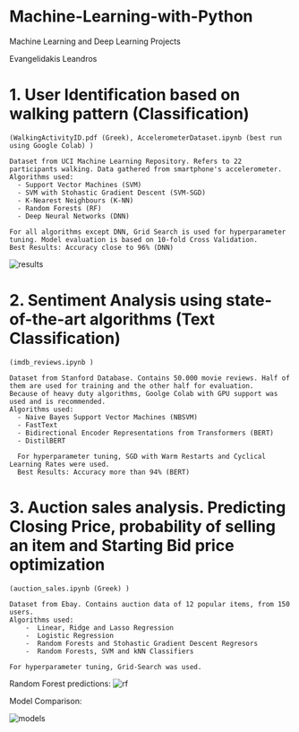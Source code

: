# Machine-Learning-with-Python
Machine Learning and Deep Learning Projects

Evangelidakis Leandros


# 1. User Identification based on walking pattern (Classification)
    (WalkingActivityID.pdf (Greek), AccelerometerDataset.ipynb (best run using Google Colab) )

    Dataset from UCI Machine Learning Repository. Refers to 22 participants walking. Data gathered from smartphone's accelerometer.
    Algorithms used:
      - Support Vector Machines (SVM)
      - SVM with Stohastic Gradient Descent (SVM-SGD)
      - K-Nearest Neighbours (K-NN)
      - Random Forests (RF)
      - Deep Neural Networks (DNN)
      
    For all algorithms except DNN, Grid Search is used for hyperparameter tuning. Model evaluation is based on 10-fold Cross Validation.
    Best Results: Accuracy close to 96% (DNN)
    
   ![results](https://i.ibb.co/CnL72C5/results.png)  
  
  # 2. Sentiment Analysis using state-of-the-art algorithms (Text Classification)
    (imdb_reviews.ipynb )
    
    Dataset from Stanford Database. Contains 50.000 movie reviews. Half of them are used for training and the other half for evaluation.
    Because of heavy duty algorithms, Goolge Colab with GPU support was used and is recommended.
    Algorithms used:
      - Naive Bayes Support Vector Machines (NBSVM)
      - FastText 
      - Bidirectional Encoder Representations from Transformers (BERT)
      - DistilBERT 
      
      For hyperparameter tuning, SGD with Warm Restarts and Cyclical Learning Rates were used.
      Best Results: Accuracy more than 94% (BERT)
   
      
   # 3. Auction sales analysis. Predicting Closing Price, probability of selling an item and Starting Bid price optimization
    (auction_sales.ipynb (Greek) )
    
    Dataset from Ebay. Contains auction data of 12 popular items, from 150 users.
    Algorithms used:
        -  Linear, Ridge and Lasso Regression
        -  Logistic Regression
        -  Random Forests and Stohastic Gradient Descent Regresors
        -  Random Forests, SVM and kNN Classifiers
        
    For hyperparameter tuning, Grid-Search was used.     
        
   Random Forest predictions:
   ![rf](https://i.ibb.co/6gLbY0b/rf.png)
   
   Model Comparison:
   
   ![models](https://uc9be965d01f91f994fb9b2a2378.previews.dropboxusercontent.com/p/thumb/ABnoTHerAKz1tXBuRBvzhThbTFSDqF4TgkN6NKwXNFwpZvtKZ0_7Jq-C22_c0_XxDcfo-y_4AO1n3YaKkuti76hGh25-0kVyV4ab5qnFRuC20S5jS5JzoFOJWujrx1bWtjbkvwrhjc26LU8nxr2sCvlgJM8_whaLgFQTrVweUMCywUXQ3xtdjRnKB-hmyPQvPOWcXTIVzh_ZxFUh9iA2pSc0j--zXGFjIpDhUIdbpe_qeIifrv3AKqGrkDlDQ255CF1HHqRYVnZ_dIuCRgeUoRENEWXMU4R7Mi4SXAAKL9eP-WxjlDGWzIsLJehbJ3qkZQ1jZMHnuhr-SS_OFqn4K01x8SAGbHiCP69OLxXhIRO6Wry3FXJTcbLTJMdLW8r5VLrx1aqorqdsjz4_ErKvaRprs9gKCjuO6jsalOaQWAuGaQ/p.png)
   
